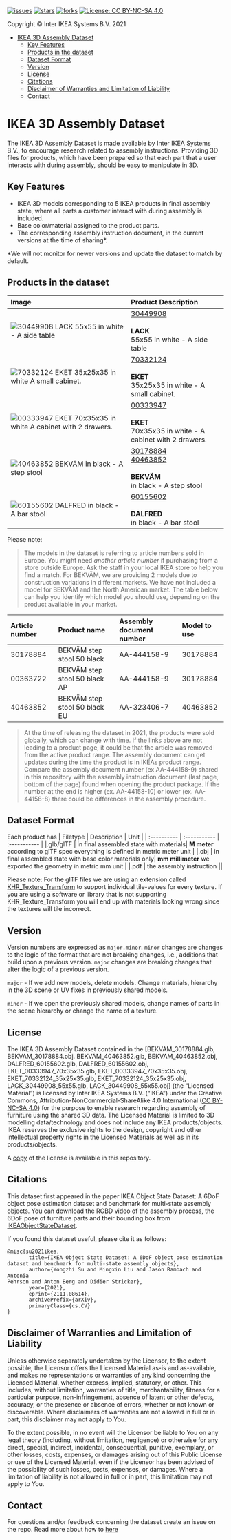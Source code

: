 
[![issues](https://img.shields.io/github/issues/IKEA/IKEA3DassemblyDataset.svg?color=green&style=flat-square&logo=appveyor)](https://github.com/IKEA/IKEA3DassemblyDataset/issues)
[![stars](https://img.shields.io/github/stars/IKEA/IKEA3DassemblyDataset.svg?color=yellow&style=flat-square&logo=appveyor)](https://github.com/IKEA/IKEA3DassemblyDataset)
[![forks](https://img.shields.io/github/forks/IKEA/IKEA3DassemblyDataset.svg?color=orange&style=flat-square&logo=appveyor)](https://github.com/IKEA/IKEA3DassemblyDataset)
[![License: CC BY-NC-SA 4.0](https://img.shields.io/badge/License-CC%20BY--NC--SA%204.0-lightgrey.svg?style=flat-square&logo=appveyor)](https://creativecommons.org/licenses/by-nc-sa/4.0/)

Copyright © Inter IKEA Systems B.V. 2021

- [IKEA 3D Assembly Dataset](#ikea-3d-assembly-dataset)
  - [Key Features](#key-features)
  - [Products in the dataset](#products-in-the-dataset)
  - [Dataset Format](#dataset-format)
  - [Version](#version)
  - [License](#license)
  - [Citations](#citations)
  - [Disclaimer of Warranties and Limitation of Liability](#disclaimer-of-warranties-and-limitation-of-liability)
  - [Contact](#contact)

# IKEA 3D Assembly Dataset

The IKEA 3D Assembly Dataset is made available by Inter IKEA Systems B.V., to encourage research related to assembly instructions. Providing  3D files for products, which have been prepared so that each part that a user interacts with during assembly, should be easy to manipulate in 3D.

## Key Features

- IKEA 3D models corresponding to 5 IKEA products in final assembly state, where all parts a customer interact with during assembly is included.
- Base color/material assigned to the product parts.
- The corresponding assembly instruction document, in the current versions at the time of sharing*.

*We will not monitor for newer versions and update the dataset to match by default.

## Products in the dataset

| Image | Product Description |
| :--- | :--- |
| ![30449908 LACK 55x55 in white - A side table](/Dataset/LACK_30449908_55x55/LACK_30449908.jpg) | [30449908](https://www.ikea.com/nl/en/p/lack-side-table-white-30449908/) <br/><br/>**LACK**<br/> 55x55 in white - A side table |
| ![70332124 EKET 35x25x35 in white A small cabinet.](/Dataset/EKET_70332124_35x25x35/EKET_70332124.jpg) | [70332124](https://www.ikea.com/nl/en/p/eket-cabinet-white-70332124/)<br/><br/>**EKET**<br/> 35x25x35 in white - A small cabinet. |
| ![00333947 EKET 70x35x35 in white A cabinet with 2 drawers.](/Dataset/EKET_00333947_70x35x35/EKET_70332124.jpg) | [00333947](https://www.ikea.com/nl/en/p/eket-cabinet-with-2-drawers-white-00333947/) <br/><br/>**EKET**<br/> 70x35x35 in white - A cabinet with 2 drawers. |
| ![40463852 BEKVÄM in black - A step stool](/Dataset/BEKV%C3%84M_40463852/BEKV%C3%84M_40463852.jpg) | [30178884](https://www.ikea.com/pt/en/p/bekvaem-step-stool-black-30178884/) <br/> [40463852](https://www.ikea.com/nl/en/p/bekvaem-step-stool-black-40463852/) <br/><br/>**BEKVÄM**<br/> in black - A step stool <br/>| 
| ![60155602 DALFRED in black - A bar stool](/Dataset/DALFRED_60155602/DALFRED_60155602.jpg) | [60155602](https://www.ikea.com/nl/en/p/dalfred-bar-stool-black-60155602/) <br/><br/>**DALFRED**<br/> in black - A bar stool |

Please note:
> The models in the dataset is referring to article numbers sold in Europe.
> You might need *another article number* if purchasing from a store outside Europe.
> Ask the staff in your local IKEA store to help you find a match.
> For BEKVÄM, we are providing 2 models due to construction variations in different markets. We have not included a model for BEKVÄM and the North American market.
> The table below can help you identify which model you should use, depending on the product available in your market.

| Article number  | Product name              | Assembly document number       |Model to use|
| :---------- |:----------------------------------| :-------------------------------- |:----------|
| 30178884 | BEKVÄM step stool 50 black | AA-444158-9                       | 30178884 |
| 00363722 | BEKVÄM step stool 50 black AP  | AA-444158-9                       | 30178884 |
| 40463852 | BEKVÄM step stool 50 black EU | AA-323406-7                       | 40463852 |

> At the time of releasing the dataset in 2021, the products were sold globally, which can change with time. If the links above are not leading to a product page, it could be that the article was removed from the active product range.
The assembly document can get updates during the time the product is in IKEAs product range. Compare the assembly document number (ex AA-444158-9) shared in this repository with the assembly instruction document (last page, bottom of the page) found when opening the product package. If the number at the end is higher (ex. AA-44158-10) or lower (ex. AA-44158-8) there could be differences in the assembly procedure.

## Dataset Format

Each product has
| Filetype   | Description | Unit |
| :---------- | :----------- | :----------- |
|.glb/glTF   | in final assembled state with materials| __M meter__ according to glTF spec everything is defined in metric meter unit |
|.obj   | in final assembled state with base color materials only| __mm millimeter__ we exported the geometry in metric mm unit |
|.pdf   | the assembly instruction ||

Please note: For the glTF files we are using an extension called [KHR_Texture_Transform](https://github.com/KhronosGroup/glTF/tree/master/extensions/2.0/Khronos/KHR_texture_transform) to support individual tile-values for every texture. If you are using a software or library that is not supporting KHR_Texture_Transform you will end up with materials looking wrong since the textures will tile incorrect.

## Version

Version numbers are expressed as `major.minor`. `minor` changes are changes to the logic of the format that are not breaking changes, i.e., additions that build upon a previous version. `major` changes are breaking changes that alter the logic of a previous version.

`major` - If we add new models, delete models. Change materials, hierarchy in the 3D scene or UV fixes in previously shared models.

`minor` - If we open the previously shared models, change names of parts in the scene hierarchy or change the name of a texture.

## License

The IKEA 3D Assembly Dataset contained in the [BEKVAM_30178884.glb, BEKVAM_30178884.obj. BEKVÄM_40463852.glb, BEKVAM_40463852.obj, DALFRED_60155602.glb, DALFRED_60155602.obj, EKET_00333947_70x35x35.glb, EKET_00333947_70x35x35.obj, EKET_70332124_35x25x35.glb, EKET_70332124_35x25x35.obj, LACK_30449908_55x55.glb, LACK_30449908_55x55.obj] (the “Licensed Material”) is licensed by Inter IKEA Systems B.V. (“IKEA”) under the Creative Commons, Attribution-NonCommercial-ShareAlike 4.0 International ([CC BY-NC-SA 4.0](https://creativecommons.org/licenses/by-nc-sa/4.0/)) for the purpose to enable research regarding assembly of furniture using the shared 3D data. The Licensed Material is limited to 3D modelling data/technology and does not include any IKEA products/objects. IKEA reserves the exclusive rights to the design, copyright and other intellectual property rights in the Licensed Materials as well as in its products/objects.

A [copy](/LICENSE.md) of the license is available in this repository.

## Citations

This dataset first appeared in the paper IKEA Object State Dataset: A 6DoF object pose estimation dataset and benchmark for multi-state assembly objects.
You can download the RGBD video of the assembly process, the 6DoF pose of furniture parts and their bounding box from [IKEAObjectStateDataset](https://github.com/mxllmx/IKEAObjectStateDataset).

If you found this dataset useful, please cite it as follows:

```text
@misc{su2021ikea,
       title={IKEA Object State Dataset: A 6DoF object pose estimation dataset and benchmark for multi-state assembly objects},
       author={Yongzhi Su and Mingxin Liu and Jason Rambach and Antonia 
Pehrson and Anton Berg and Didier Stricker},
       year={2021},
       eprint={2111.08614},
       archivePrefix={arXiv},
       primaryClass={cs.CV}
}
```

## Disclaimer of Warranties and Limitation of Liability

Unless otherwise separately undertaken by the Licensor, to the extent possible, the Licensor offers the Licensed Material as-is and as-available, and makes no representations or warranties of any kind concerning the Licensed Material, whether express, implied, statutory, or other. This includes, without limitation, warranties of title, merchantability, fitness for a particular purpose, non-infringement, absence of latent or other defects, accuracy, or the presence or absence of errors, whether or not known or discoverable. Where disclaimers of warranties are not allowed in full or in part, this disclaimer may not apply to You.

To the extent possible, in no event will the Licensor be liable to You on any legal theory (including, without limitation, negligence) or otherwise for any direct, special, indirect, incidental, consequential, punitive, exemplary, or other losses, costs, expenses, or damages arising out of this Public License or use of the Licensed Material, even if the Licensor has been advised of the possibility of such losses, costs, expenses, or damages. Where a limitation of liability is not allowed in full or in part, this limitation may not apply to You.

## Contact

For questions and/or feedback concerning the dataset create an issue on the repo. Read more about how to [here](https://github.com/IKEA/IKEA3DAssemblyDataset/blob/main/CONTRIBUTING.md)
